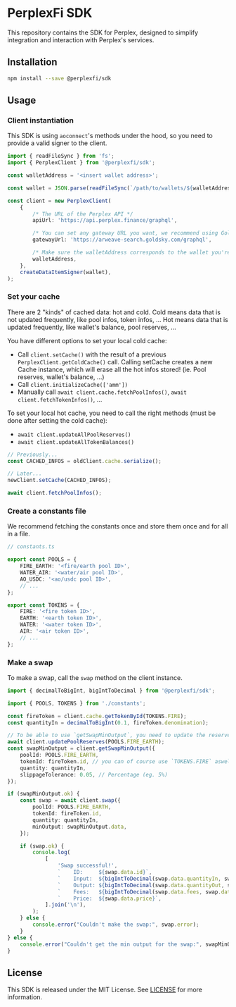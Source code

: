 <h1>PerplexFi SDK</h1>

This repository contains the SDK for Perplex, designed to simplify integration and interaction with Perplex's services.

## Installation

```bash
npm install --save @perplexfi/sdk
```

## Usage

### Client instantiation

This SDK is using `aoconnect`'s methods under the hood, so you need to provide a valid signer to the client.

```ts
import { readFileSync } from 'fs';
import { PerplexClient } from '@perplexfi/sdk';

const walletAddress = '<insert wallet address>';

const wallet = JSON.parse(readFileSync(`/path/to/wallets/${walletAddress}.json`).toString());

const client = new PerplexClient(
    {
        /* The URL of the Perplex API */
        apiUrl: 'https://api.perplex.finance/graphql',

        /* You can set any gateway URL you want, we recommend using Goldsky's gateway */
        gatewayUrl: 'https://arweave-search.goldsky.com/graphql',

        /* Make sure the walletAddress corresponds to the wallet you're sending in createDataItemSigner */
        walletAddress,
    },
    createDataItemSigner(wallet),
);
```

### Set your cache

There are 2 "kinds" of cached data: hot and cold. Cold means data that is not updated frequently, like pool infos, token infos, ... Hot means data that is updated frequently, like wallet's balance, pool reserves, ...

You have different options to set your local cold cache:

-   Call `client.setCache()` with the result of a previous `PerplexClient.getColdCache()` call. Calling setCache creates a new Cache instance, which will erase all the hot infos stored! (ie. Pool reserves, wallet's balance, ...)
-   Call `client.initializeCache(['amm'])`
-   Manually call `await client.cache.fetchPoolInfos()`, `await client.fetchTokenInfos()`, ...

To set your local hot cache, you need to call the right methods (must be done after setting the cold cache):

-   `await client.updateAllPoolReserves()`
-   `await client.updateAllTokenBalances()`

```ts
// Previously...
const CACHED_INFOS = oldClient.cache.serialize();

// Later...
newClient.setCache(CACHED_INFOS);
```

```ts
await client.fetchPoolInfos();
```

### Create a constants file

We recommend fetching the constants once and store them once and for all in a file.

```ts
// constants.ts

export const POOLS = {
    FIRE_EARTH: '<fire/earth pool ID>',
    WATER_AIR: '<water/air pool ID>',
    AO_USDC: '<ao/usdc pool ID>',
    // ...
};

export const TOKENS = {
    FIRE: '<fire token ID>',
    EARTH: '<earth token ID>',
    WATER: '<water token ID>',
    AIR: '<air token ID>',
    // ...
};
```

### Make a swap

To make a swap, call the `swap` method on the client instance.

```ts
import { decimalToBigInt, bigIntToDecimal } from '@perplexfi/sdk';

import { POOLS, TOKENS } from './constants';

const fireToken = client.cache.getTokenById(TOKENS.FIRE);
const quantityIn = decimalToBigInt(0.1, fireToken.denomination);

// To be able to use `getSwapMinOutput`, you need to update the reserves first
await client.updatePoolReserves(POOLS.FIRE_EARTH);
const swapMinOutput = client.getSwapMinOutput({
    poolId: POOLS.FIRE_EARTH,
    tokenId: fireToken.id, // you can of course use `TOKENS.FIRE` aswell
    quantity: quantityIn,
    slippageTolerance: 0.05, // Percentage (eg. 5%)
});

if (swapMinOutput.ok) {
    const swap = await client.swap({
        poolId: POOLS.FIRE_EARTH,
        tokenId: fireToken.id,
        quantity: quantityIn,
        minOutput: swapMinOutput.data,
    });

    if (swap.ok) {
        console.log(
            [
                'Swap successful!',
                `    ID:     ${swap.data.id}`,
                `    Input:  ${bigIntToDecimal(swap.data.quantityIn, swap.data.tokenIn.denomination)} ${swap.data.tokenIn.ticker}`,
                `    Output: ${bigIntToDecimal(swap.data.quantityOut, swap.data.tokenOut.denomination)} ${swap.data.tokenOut.ticker}`,
                `    Fees:   ${bigIntToDecimal(swap.data.fees, swap.data.tokenOut.denomination)} ${swap.data.tokenOut.ticker}`,
                `    Price:  ${swap.data.price}`,
            ].join('\n'),
        );
    } else {
        console.error("Couldn't make the swap:", swap.error);
    }
} else {
    console.error("Couldn't get the min output for the swap:", swapMinOutput.error);
}
```

## License

This SDK is released under the MIT License. See [LICENSE](LICENSE) for more information.
